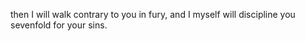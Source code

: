 then I will walk contrary to you in fury, and I myself will discipline you sevenfold for your sins.
